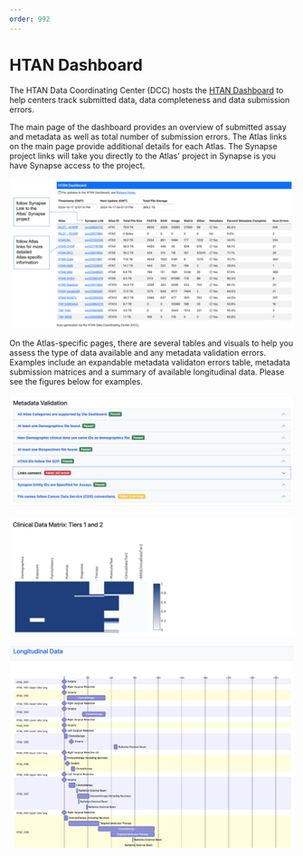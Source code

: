 ```yaml
---
order: 992
---
```


# HTAN Dashboard

The HTAN Data Coordinating Center (DCC) hosts the [HTAN Dashboard](https://hdash.website-us-east-1.linodeobjects.com/) to help centers track submitted data, data completeness and data submission errors.

The main page of the dashboard provides an overview of submitted assay and metadata as well as total number of submission errors. The Atlas links on the main page provide additional details for each Atlas. The Synapse project links will take you directly to the Atlas' project in Synapse is you have Synapse access to the project.

![HTAN Dashboard Main Page](../img/hdash_main_page.svg)

On the Atlas-specific pages, there are several tables and visuals to help you assess the type of data available and any metadata validation errors. Examples include an expandable metadata validaton errors table, metadata submission matrices and a summary of available longitudinal data. Please see the figures below for examples.

![Metadata Validation Errors Table](../img/hdash_metadata_validation.png)

![Clinical Data Matrix, Tier 1 and 2 Clinical Data](../img/hdash_clindata_1_2_matrix.png)

![Longitudinal Data](../img/hdash_longitudinal_data.png)